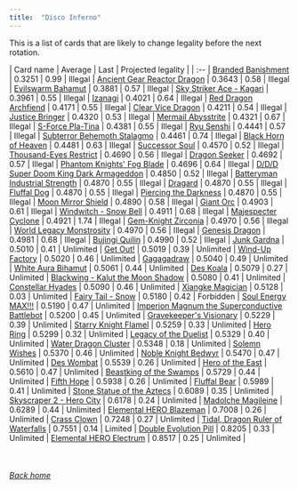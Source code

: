 ```yaml
---
title:  "Disco Inferno"
---
```


This is a list of cards that are likely to change legality before the next rotation.

| Card name | Average | Last | Projected legality |
| :-- |
[Branded Banishment](https://db.ygoprodeck.com/card/?search=Branded%20Banishment) | 0.3251 | 0.99 | Illegal |
[Ancient Gear Reactor Dragon](https://db.ygoprodeck.com/card/?search=Ancient%20Gear%20Reactor%20Dragon) | 0.3643 | 0.58 | Illegal |
[Evilswarm Bahamut](https://db.ygoprodeck.com/card/?search=Evilswarm%20Bahamut) | 0.3881 | 0.57 | Illegal |
[Sky Striker Ace - Kagari](https://db.ygoprodeck.com/card/?search=Sky%20Striker%20Ace%20-%20Kagari) | 0.3961 | 0.55 | Illegal |
[Izanagi](https://db.ygoprodeck.com/card/?search=Izanagi) | 0.4021 | 0.64 | Illegal |
[Red Dragon Archfiend](https://db.ygoprodeck.com/card/?search=Red%20Dragon%20Archfiend) | 0.4171 | 0.55 | Illegal |
[Clear Vice Dragon](https://db.ygoprodeck.com/card/?search=Clear%20Vice%20Dragon) | 0.4211 | 0.54 | Illegal |
[Justice Bringer](https://db.ygoprodeck.com/card/?search=Justice%20Bringer) | 0.4320 | 0.53 | Illegal |
[Mermail Abysstrite](https://db.ygoprodeck.com/card/?search=Mermail%20Abysstrite) | 0.4321 | 0.67 | Illegal |
[S-Force Pla-Tina](https://db.ygoprodeck.com/card/?search=S-Force%20Pla-Tina) | 0.4381 | 0.55 | Illegal |
[Ryu Senshi](https://db.ygoprodeck.com/card/?search=Ryu%20Senshi) | 0.4441 | 0.57 | Illegal |
[Subterror Behemoth Stalagmo](https://db.ygoprodeck.com/card/?search=Subterror%20Behemoth%20Stalagmo) | 0.4461 | 0.74 | Illegal |
[Black Horn of Heaven](https://db.ygoprodeck.com/card/?search=Black%20Horn%20of%20Heaven) | 0.4481 | 0.63 | Illegal |
[Successor Soul](https://db.ygoprodeck.com/card/?search=Successor%20Soul) | 0.4570 | 0.52 | Illegal |
[Thousand-Eyes Restrict](https://db.ygoprodeck.com/card/?search=Thousand-Eyes%20Restrict) | 0.4690 | 0.56 | Illegal |
[Dragon Seeker](https://db.ygoprodeck.com/card/?search=Dragon%20Seeker) | 0.4692 | 0.57 | Illegal |
[Phantom Knights' Fog Blade](https://db.ygoprodeck.com/card/?search=Phantom%20Knights'%20Fog%20Blade) | 0.4696 | 0.64 | Illegal |
[D/D/D Super Doom King Dark Armageddon](https://db.ygoprodeck.com/card/?search=D/D/D%20Super%20Doom%20King%20Dark%20Armageddon) | 0.4850 | 0.52 | Illegal |
[Batteryman Industrial Strength](https://db.ygoprodeck.com/card/?search=Batteryman%20Industrial%20Strength) | 0.4870 | 0.55 | Illegal |
[Dragard](https://db.ygoprodeck.com/card/?search=Dragard) | 0.4870 | 0.55 | Illegal |
[Fluffal Dog](https://db.ygoprodeck.com/card/?search=Fluffal%20Dog) | 0.4870 | 0.55 | Illegal |
[Piercing the Darkness](https://db.ygoprodeck.com/card/?search=Piercing%20the%20Darkness) | 0.4870 | 0.55 | Illegal |
[Moon Mirror Shield](https://db.ygoprodeck.com/card/?search=Moon%20Mirror%20Shield) | 0.4890 | 0.58 | Illegal |
[Giant Orc](https://db.ygoprodeck.com/card/?search=Giant%20Orc) | 0.4903 | 0.61 | Illegal |
[Windwitch - Snow Bell](https://db.ygoprodeck.com/card/?search=Windwitch%20-%20Snow%20Bell) | 0.4911 | 0.68 | Illegal |
[Majespecter Cyclone](https://db.ygoprodeck.com/card/?search=Majespecter%20Cyclone) | 0.4921 | 1.74 | Illegal |
[Gem-Knight Zirconia](https://db.ygoprodeck.com/card/?search=Gem-Knight%20Zirconia) | 0.4970 | 0.56 | Illegal |
[World Legacy Monstrosity](https://db.ygoprodeck.com/card/?search=World%20Legacy%20Monstrosity) | 0.4970 | 0.56 | Illegal |
[Genesis Dragon](https://db.ygoprodeck.com/card/?search=Genesis%20Dragon) | 0.4981 | 0.68 | Illegal |
[Bujingi Quilin](https://db.ygoprodeck.com/card/?search=Bujingi%20Quilin) | 0.4990 | 0.52 | Illegal |
[Junk Gardna](https://db.ygoprodeck.com/card/?search=Junk%20Gardna) | 0.5010 | 0.41 | Unlimited |
[Get Out!](https://db.ygoprodeck.com/card/?search=Get%20Out!) | 0.5019 | 0.39 | Unlimited |
[Wind-Up Factory](https://db.ygoprodeck.com/card/?search=Wind-Up%20Factory) | 0.5020 | 0.46 | Unlimited |
[Gagagadraw](https://db.ygoprodeck.com/card/?search=Gagagadraw) | 0.5040 | 0.49 | Unlimited |
[White Aura Bihamut](https://db.ygoprodeck.com/card/?search=White%20Aura%20Bihamut) | 0.5061 | 0.44 | Unlimited |
[Des Koala](https://db.ygoprodeck.com/card/?search=Des%20Koala) | 0.5079 | 0.27 | Unlimited |
[Blackwing - Kalut the Moon Shadow](https://db.ygoprodeck.com/card/?search=Blackwing%20-%20Kalut%20the%20Moon%20Shadow) | 0.5080 | 0.41 | Unlimited |
[Constellar Hyades](https://db.ygoprodeck.com/card/?search=Constellar%20Hyades) | 0.5090 | 0.46 | Unlimited |
[Xiangke Magician](https://db.ygoprodeck.com/card/?search=Xiangke%20Magician) | 0.5128 | 0.03 | Unlimited |
[Fairy Tail - Snow](https://db.ygoprodeck.com/card/?search=Fairy%20Tail%20-%20Snow) | 0.5180 | 0.42 | Forbidden |
[Soul Energy MAX!!!](https://db.ygoprodeck.com/card/?search=Soul%20Energy%20MAX!!!) | 0.5190 | 0.47 | Unlimited |
[Imperion Magnum the Superconductive Battlebot](https://db.ygoprodeck.com/card/?search=Imperion%20Magnum%20the%20Superconductive%20Battlebot) | 0.5200 | 0.45 | Unlimited |
[Gravekeeper's Visionary](https://db.ygoprodeck.com/card/?search=Gravekeeper's%20Visionary) | 0.5229 | 0.39 | Unlimited |
[Starry Knight Flamel](https://db.ygoprodeck.com/card/?search=Starry%20Knight%20Flamel) | 0.5259 | 0.33 | Unlimited |
[Hero Ring](https://db.ygoprodeck.com/card/?search=Hero%20Ring) | 0.5299 | 0.32 | Unlimited |
[Legacy of the Duelist](https://db.ygoprodeck.com/card/?search=Legacy%20of%20the%20Duelist) | 0.5329 | 0.40 | Unlimited |
[Water Dragon Cluster](https://db.ygoprodeck.com/card/?search=Water%20Dragon%20Cluster) | 0.5348 | 0.18 | Unlimited |
[Solemn Wishes](https://db.ygoprodeck.com/card/?search=Solemn%20Wishes) | 0.5370 | 0.46 | Unlimited |
[Noble Knight Bedwyr](https://db.ygoprodeck.com/card/?search=Noble%20Knight%20Bedwyr) | 0.5470 | 0.47 | Unlimited |
[Des Wombat](https://db.ygoprodeck.com/card/?search=Des%20Wombat) | 0.5539 | 0.26 | Unlimited |
[Hero of the East](https://db.ygoprodeck.com/card/?search=Hero%20of%20the%20East) | 0.5610 | 0.47 | Unlimited |
[Beastking of the Swamps](https://db.ygoprodeck.com/card/?search=Beastking%20of%20the%20Swamps) | 0.5729 | 0.44 | Unlimited |
[Fifth Hope](https://db.ygoprodeck.com/card/?search=Fifth%20Hope) | 0.5938 | 0.26 | Unlimited |
[Fluffal Bear](https://db.ygoprodeck.com/card/?search=Fluffal%20Bear) | 0.5989 | 0.41 | Unlimited |
[Stone Statue of the Aztecs](https://db.ygoprodeck.com/card/?search=Stone%20Statue%20of%20the%20Aztecs) | 0.6089 | 0.35 | Unlimited |
[Skyscraper 2 - Hero City](https://db.ygoprodeck.com/card/?search=Skyscraper%202%20-%20Hero%20City) | 0.6178 | 0.24 | Unlimited |
[Madolche Magileine](https://db.ygoprodeck.com/card/?search=Madolche%20Magileine) | 0.6289 | 0.44 | Unlimited |
[Elemental HERO Blazeman](https://db.ygoprodeck.com/card/?search=Elemental%20HERO%20Blazeman) | 0.7008 | 0.26 | Unlimited |
[Crass Clown](https://db.ygoprodeck.com/card/?search=Crass%20Clown) | 0.7248 | 0.27 | Unlimited |
[Tidal, Dragon Ruler of Waterfalls](https://db.ygoprodeck.com/card/?search=Tidal,%20Dragon%20Ruler%20of%20Waterfalls) | 0.7551 | 0.14 | Limited |
[Double Evolution Pill](https://db.ygoprodeck.com/card/?search=Double%20Evolution%20Pill) | 0.8205 | 0.33 | Unlimited |
[Elemental HERO Electrum](https://db.ygoprodeck.com/card/?search=Elemental%20HERO%20Electrum) | 0.8517 | 0.25 | Unlimited |

<br>

###### [Back home](index)